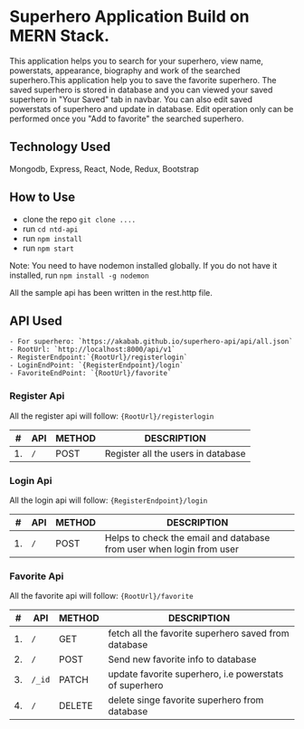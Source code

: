 # Superhero Application Build on MERN Stack.

This application helps you to search for your superhero, view name, powerstats, appearance, biography and work of the searched superhero.This application help you to save the favorite superhero. The saved superhero is stored in database and you can viewed your saved superhero in "Your Saved" tab in navbar. You can also edit saved powerstats of superhero and update in database. Edit operation only can be performed once you "Add to favorite" the searched superhero.

## Technology Used

Mongodb, Express, React, Node, Redux, Bootstrap

## How to Use

- clone the repo `git clone ....`
- run `cd ntd-api`
- run `npm install`
- run `npm start`

Note: You need to have nodemon installed globally. If you do not have it installed, run `npm install -g nodemon`

All the sample api has been written in the rest.http file.

## API Used

    - For superhero: `https://akabab.github.io/superhero-api/api/all.json`
    - RootUrl: `http://localhost:8000/api/v1`
    - RegisterEndpoint:`{RootUrl}/registerlogin`
    - LoginEndPoint: `{RegisterEndpoint}/login`
    - FavoriteEndPoint: `{RootUrl}/favorite`

### Register Api

All the register api will follow: `{RootUrl}/registerlogin`

| #   | API | METHOD | DESCRIPTION                        |
| --- | --- | ------ | ---------------------------------- |
| 1.  | `/` | POST   | Register all the users in database |

### Login Api

All the login api will follow: `{RegisterEndpoint}/login`

| #   | API | METHOD | DESCRIPTION                                                          |
| --- | --- | ------ | -------------------------------------------------------------------- |
| 1.  | `/` | POST   | Helps to check the email and database from user when login from user |

### Favorite Api

All the favorite api will follow: `{RootUrl}/favorite`

| #   | API    | METHOD | DESCRIPTION                                            |
| --- | ------ | ------ | ------------------------------------------------------ |
| 1.  | `/`    | GET    | fetch all the favorite superhero saved from database   |
| 2.  | `/`    | POST   | Send new favorite info to database                     |
| 3.  | `/_id` | PATCH  | update favorite superhero, i.e powerstats of superhero |
| 4.  | `/`    | DELETE | delete singe favorite superhero from database          |
